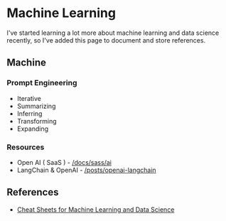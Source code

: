 # Machine Learning

I've started learning a lot more about machine learning and data science recently, so I've added this page to document and store references.


## Machine

### Prompt Engineering

- Iterative
- Summarizing
- Inferring
- Transforming
- Expanding

### Resources

- Open AI ( SaaS ) - [/docs/sass/ai](/docs/sass/ai)
- LangChain & OpenAI - [/posts/openai-langchain](/post/openai-langchain)


## References 

- [Cheat Sheets for Machine Learning and Data Science](https://sites.google.com/view/datascience-cheat-sheets)